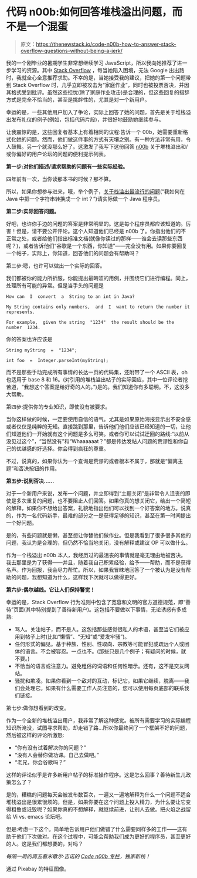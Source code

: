 # 代码 n00b:如何回答堆栈溢出问题，而不是一个混蛋

> 原文：<https://thenewstack.io/code-n00b-how-to-answer-stack-overflow-questions-without-being-a-jerk/>

我的一个刚毕业的暑期学生非常想继续学习 JavaScript，所以我向她推荐了进一步学习的资源。其中 [Stack Overflow](https://stackoverflow.com/) ，每当她陷入困境，无法 Google 出出路时，我就全心全意推荐求助。不幸的是，当她接受我的建议，把她的第一个问题带到 Stack Overflow 时，几乎立即被攻击为“家庭作业”，同时也被投票否决，并因其格式受到批评。虽然这些担忧(除了家庭作业攻击)是合理的，但这些回复的措辞方式是完全不恰当的，甚至是挑衅性的，尤其是对一个新用户。

幸运的是，一些其他用户加入了争论，实际上回答了她的问题，首先是关于堆栈溢出发布礼仪的例子(例如，包括代码片段)，并很好地鼓励她继续参与。

让我震惊的是，这些回复者基本上有着相同的议程:告诉一个 00b，她需要重新格式化她的问题。然而，他们做这件事的方式有天壤之别。有一种方法非常有用，令人鼓舞。另一个就没那么好了。这激发了我写下这份回答 [n00b](/tag/code-n00b/) 关于堆栈溢出和/或你偏好的用户论坛的问题的便利提示列表。

**第一步:对他们描述/请求帮助的问题有一些实际经验。**

四年前有一次，当你读那本书的时候？那不算。

所以，如果你想参与进来，哦，举个例子，[关于栈溢出最流行的问题](https://stackoverflow.com/questions/5585779/how-do-i-convert-a-string-to-an-int-in-java)(“我如何在 Java 中把一个字符串转换成一个 int？”)请实际做一个 Java 程序员。

**第二步:实际回答问题。**

好吧，也许你手边的问题的答案是非常明显的。这是每个程序员都应该知道的。厉害！但是，请不要公开评论。这个人知道他们已经是 n00b 了。你指出他们的不正常之处，或者给他们指出标准文档(就像你读过的那样——谁会去读那些东西呢？)，或者告诉他们“谷歌是一个东西，你知道”——完全没有用。如果你要回复一个帖子，实际上，你知道，回答他们的问题会有帮助吗？

第三步:嗯，也许可以做出一个实际的回答。

我们都被你的能力所折服，你能提出最晦涩的用例，并围绕它们进行编程。同上，处理所有可能的异常。但是当手头的问题是

```
How can  I  convert  a  String to an int in Java?

My String contains only numbers,  and  I  want to return the number it represents.

For example,  given the string  "1234"  the result should be the number  1234.

```

你的答案也许应该是

```
String myString  =  "1234";  

int foo  =  Integer.parseInt(myString);

```

而不是那些手动完成所有事情的长达一页的代码集，还附带了一个 ASCII 表，oh 也适用于 base 8 和 16。(对引用的堆栈溢出帖子的实际回应，其中一位评论者挖苦道，“我想这个答案是给好奇的人的。”)是的。我们知道你有多聪明。不，这没多大帮助。

第四步:提供你的专业知识，即使没有被要求。

当你这样做的时候，一定要使用自信的语气。尤其是如果原始海报显示出不安全感或者仅仅是纯粹的无知。直接跳到那里，告诉他们他们应该已经知道的一切，让他们知道他们一开始就有这个问题是多么可笑。或者你可以试试迂回的路线:“以前从没见过这个”，“当然没有”和“Whaaaaaat？”都是传达发帖人问题的荒谬性和你自己的优越感的好选择。你会得到疯狂的尊重。

不过，说真的，如果你认为一个查询是荒谬的或者根本不属于，那就是“偏离主题”和否决按钮的作用。

**第五步:说到否决……**

对于一个新用户来说，发布一个问题，并立即得到“主题关闭”是非常令人沮丧的即使是多次重复的问题，也不要阻止人们回答。如果你真的想关闭它，给出一个简短的解释，如果你不想给出答案，礼貌地指出他们可以找到一个好答案的地方。说真的，作为一名代码新手，最难的部分之一是获得足够的知识，甚至在第一时间提出一个好问题。

是的，有些问题就是懒，甚至想让你替他们做作业。但是我看到了很多很多其他的问题，我认为是合理的，但仍然不恰当地关闭，没有解释或建议 OP 可以做什么。

作为一个栈溢出 n00b 本人，我经历过的最沮丧的事情就是毫无理由地被否决。我去那里是为了获得——并且，随着我自己积累经验，给予——帮助，而不是获得名声。作为回报，我会尽力帮忙。所以，如果我冒昧地回答了一个被认为是没有帮助的问题，我想知道为什么，这样我下次就可以做得更好。

**第六步:偶尔越线。它让人们保持警觉！**

幸运的是，Stack Overflow 行为准则中包含了宽容和文明的官方道德规范，即“善待”页面(其中特别提到了善待新用户)。这包括不要做以下事情，无论诱惑有多成熟:

*   骂人。关注帖子，而不是人。这包括那些感觉很私人的术语，甚至当它们被应用到帖子上时(比如“懒惰”、“无知”或“爱发牢骚”)。
*   任何形式的偏见。基于种族、性别、性取向、宗教等可能冒犯或疏远个人或团体的语言。不会被容忍。一点也不。(那些只是几个例子；有疑问的时候，就不要。)
*   不恰当的语言或注意力。避免粗俗的词语和任何性暗示。还有，这不是交友网站。
*   骚扰和欺凌。如果你看到一个敌对的互动，标记它。如果它继续，脱离——我们会处理它。如果有什么需要工作人员注意的，您可以使用每页底部的联系我们链接。

第七步:做你想看到的改变。

作为一个全新的堆栈溢出用户，我非常了解这种感觉。被所有需要学习的实际编程知识所淹没，试图寻求帮助，却走错了路…所以你最终问了一个框架不好的问题，然后被这样的评论所激怒:

*   “你有没有试着解决你的问题？”
*   “没有人会替你做功课。自己去做吧。”
*   “老兄，你会谷歌吗？”

这样的评论似乎是许多新用户帖子的标准操作程序。这是怎么回事？善待新生儿政策怎么了？

是的，糟糕的问题每天会被发布数百次，一遍又一遍地解释为什么一个问题不适合堆栈溢出是很累很烦的。但是，如果你要在这个问题上投入精力，为什么要让它变得粗鲁或诋毁呢？如果你真的不想解释，就继续前进，让别人去做。把火焰之战留给 Vi vs. emacs 论坛吧。

但是:考虑一下这个。简单地告诉用户他们做错了什么需要同样多的工作——这有助于他们下次做对。在这个过程中，可能会帮助我们成为更好的程序员，甚至更好的人。这是我们都想要的，对吗？

*每隔一周的周五看米歇尔·吉诺的 [Code n00b 专栏](/tag/code-n00b/)，独家新栈！*

通过 Pixabay 的特征图像。

<svg xmlns:xlink="http://www.w3.org/1999/xlink" viewBox="0 0 68 31" version="1.1"><title>Group</title> <desc>Created with Sketch.</desc></svg>